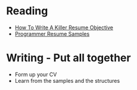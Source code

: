# Reading

- [How To Write A Killer Resume Objective](https://theinterviewguys.com/objective-for-resume/)
- [Programmer Resume Samples](https://www.kickresume.com/en/help-center/programmer-resume-samples/)


# Writing - Put all together
- Form up your CV
- Learn from the samples and the structures
